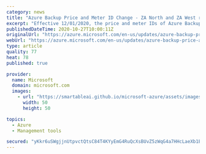 ```yaml
---
category: news
title: "Azure Backup Price and Meter ID Change - ZA North and ZA West regions of South Africa"
excerpt: "Effective 12/01/2020, the price and meter IDs of Azure Backup will change. "
publishedDateTime: 2020-10-27T10:00:11Z
originalUrl: "https://azure.microsoft.com/en-us/updates/azure-backup-price-and-meter-id-change/"
webUrl: "https://azure.microsoft.com/en-us/updates/azure-backup-price-and-meter-id-change/"
type: article
quality: 77
heat: 78
published: true

provider:
  name: Microsoft
  domain: microsoft.com
  images:
    - url: "https://smartableai.github.io/microsoft-azure/assets/images/organizations/microsoft.com-50x50.jpg"
      width: 50
      height: 50

topics:
  - Azure
  - Management tools

secured: "yKkr6uSWgjjnUtpvctQtsC84T4KYyEmG4RuQcXsBUvZ5zWqG4a7HHcLaeXb1E05/wD/I+IHfBsMH0GBWz0qSoAegTWuQr3YSSXyeypIgGOz/jjeXTh3aVsuWQyMu0fK6pNkKMlPnfToikMaDZXJhKQR8BTzXdlm9aw4Ui6MY6FWwd0GKgNnPwx9T1hd/lwP2DzOF0Ax6g4n3DnzQPCbNi9IwK7n7QSSfRPliYBOGyF3H8eHASbbtAxpWNiMdBZQJPHxsQ9glUORfH66xS3Ykv+PpxnA8IEpbluFbuBaS1x8IK8Xm5SkncEXbw5Icp6ISiNkJvC58/k39lkZUQIyEcC+QMq+fj5DP/z6DtNNWFx4=;q4gfKNEeT6kROTXg6X+BMQ=="
---
```



